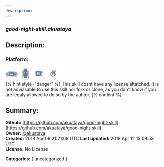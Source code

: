 ```yaml
---
description: 
---
```


### _good-night-skill.akuataya_  
## Description:  
  
  
  
### Platform:  
 ![Mark I](../.gitbook/assets/mark-1-icon.png)  ![Mark II](../.gitbook/assets/mark-2-icon.png)  ![Picroft](../.gitbook/assets/picroft-icon.png)  ![plasmoid](../.gitbook/assets/kde.png)   
{% hint style="danger" %}
This skill dosnt have any license attatched. It is not adviasable to use this skill nor fork or clone, as you don't know if you are legaly allowed to do so by the auhtor.
{% endhint %}
  
## Summary:  
**Github:** [https://github.com/akuataya/good-night-skill](https://github.com/akuataya/good-night-skill)  
**Owner:** [@akuataya](https://github.com/akuataya)  
**Created:** 2018 Apr 09 21:21:08 UTC  **Last updated:** 2018 Apr 12 15:09:53 UTC  
**License:** No License  
  
**Categories:** [ uncategorized ]   
